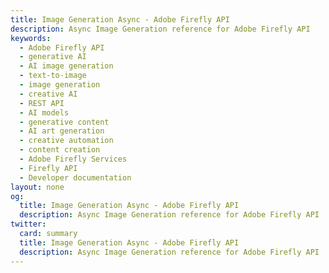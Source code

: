 ```yaml
---
title: Image Generation Async - Adobe Firefly API
description: Async Image Generation reference for Adobe Firefly API
keywords:
  - Adobe Firefly API
  - generative AI
  - AI image generation
  - text-to-image
  - image generation
  - creative AI
  - REST API
  - AI models
  - generative content
  - AI art generation
  - creative automation
  - content creation
  - Adobe Firefly Services
  - Firefly API
  - Developer documentation
layout: none
og:
  title: Image Generation Async - Adobe Firefly API
  description: Async Image Generation reference for Adobe Firefly API
twitter:
  card: summary
  title: Image Generation Async - Adobe Firefly API
  description: Async Image Generation reference for Adobe Firefly API
---
```


<RedoclyAPIBlock src="/firefly-services/docs/image_generation_async_v3.json" width="600px" disableSidebar scrollYOffset={64} generateCodeSamples="languages: [{lang: 'curl'}]" />
